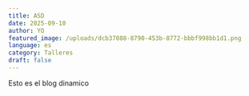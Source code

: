 ```yaml
---
title: ASD
date: 2025-09-10
author: YO
featured_image: /uploads/dcb37088-8790-453b-8772-bbbf998bb1d1.png
language: es
category: Talleres
draft: false
---
```

Esto es el blog dinamico